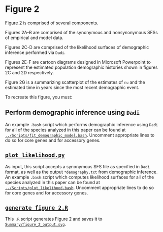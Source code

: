 # Figure 2

[Figure 2](../Summary/figure_2_final.jpg) is comprised of several components.

Figures 2A-B are comprised of the synonymous and nonsynonymous SFSs of empirical and model data.

Figures 2C-D are comprised of the likelihood surfaces of demographic inference performed via `Dadi`.

Figures 2E-F are cartoon diagrams designed in Microsoft Powerpoint to represent the estimated population demographic histories shown in figures 2C and 2D respectively.

Figure 2G is a summarizing scatterplot of the estimates of `nu` and the estimated time in years since the most recent demographic event.

To recreate this figure, you must:

## Perform demographic inference using `Dadi`
  An example `.bash` script which performs demographic inference using `Dadi` for all of the species analyzed in this paper can be found at [`../Scripts/fit_demographic_model.bash`](../Scripts/fit_demographic_model.bash). Uncomment appropriate lines to do so for core genes and for accessory genes.
## [`plot_likelihood.py`](../Scripts/plot_likelihood.py)
  As input, this script accepts a synonymous SFS file as specified in `Dadi` format, as well as the output `*demography.txt` from demographic inference. An example `.bash` script which computes likelihood surfaces for all of the species analyzed in this paper can be found at [`../Scripts/plot_likelihood.bash`](../Scripts/plot_likelihood.bash). Uncomment appropriate lines to do so for core genes and for accessory genes.
## [`generate_figure_2.R`](../Scripts/generate_figure_2.R)
  This `.R` script generates Figure 2 and saves it to [`Summary/figure_2_output.svg`](../Summary/figure_2_output.svg).
